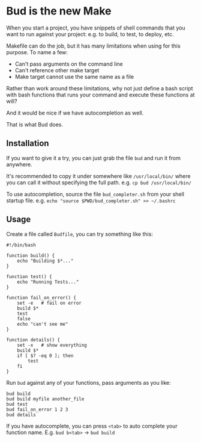 # Bud is the new Make

When you start a project, you have snippets of shell commands that you want to run against your project: e.g. to build, to test, to deploy, etc.

Makefile can do the job, but it has many limitations when using for this purpose. To name a few:

* Can't pass arguments on the command line
* Can't reference other make target
* Make target cannot use the same name as a file

Rather than work around these limitations, why not just define a bash script with bash functions that runs your command and execute these functions at will?

And it would be nice if we have autocompletion as well.

That is what Bud does.

## Installation

If you want to give it a try, you can just grab the file `bud` and run it from anywhere.

It's recommended to copy it under somewhere like `/usr/local/bin/` where you can call it without specifying the full path. e.g. `cp bud /usr/local/bin/`

To use autocompletion, source the file `bud_completer.sh` from your shell startup file. e.g. `echo "source $PWD/bud_completer.sh" >> ~/.bashrc`

## Usage

Create a file called `Budfile`, you can try something like this:

```
#!/bin/bash

function build() {
    echo "Building $*..."
}

function test() {
    echo "Running Tests..."
}

function fail_on_error() {
    set -e   # fail on error
    build $*
    test
    false
    echo "can't see me"
}

function details() {
    set -x   # show everything
    build $*
    if [ $? -eq 0 ]; then
        test
    fi
}
```

Run `bud` against any of your functions, pass arguments as you like:

```
bud build
bud build myfile another_file
bud test
bud fail_on_error 1 2 3
bud details
```

If you have autocomplete, you can press `<tab>` to auto complete your function name. E.g. `bud b<tab>` -> `bud build`
